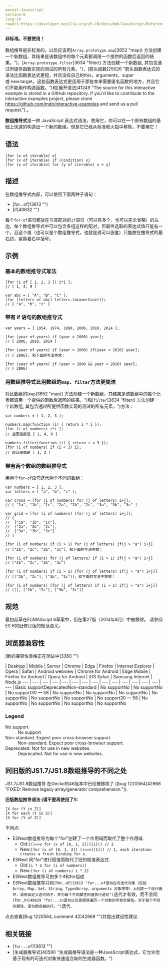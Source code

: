 ```yaml
---
manual:Javascript
version:0
lang:zh
rawUrl:https://developer.mozilla.org/zh-CN/docs/Web/JavaScript/Reference/Operators/Array_comprehensions
---
```






**非标准。不要使用！**<br></br>数组推导是非标准的。以后应该用[`Array.prototype.map`]3652 "map() 方法创建一个新数组，其结果是该数组中的每个元素都调用一个提供的函数后返回的结果。")，[`Array.prototype.filter`]3634 "filter() 方法创建一个新数组, 其包含通过所提供函数实现的测试的所有元素。")，[箭头函数]25026 "箭头函数表达式的语法比函数表达式更短，并且没有自己的this，arguments，super或 new.target。这些函数表达式更适用于那些本来需要匿名函数的地方，并且它们不能用作构造函数。")和[展开语法]41249 "The source for this interactive example is stored in a GitHub repository. If you'd like to contribute to the interactive examples project, please clone https://github.com/mdn/interactive-examples and send us a pull request.").。




**数组推导式**是一种 JavaScript 表达式语法，使用它，你可以在一个原有数组的基础上快速的构造出一个新的数组。但是它已经从标准和火狐中移除。不要用它！


## 语法<a name="语法"></a>

```
[for (x of iterable) x]
[for (x of iterable) if (condition) x]
[for (x of iterable) for (y of iterable) x + y]

```

## 描述<a name="描述"></a>


在数组推导式内部，可以使用下面两种子语句：


* [for...of]13613 "")
* [if]40632 "")


每个`for-of`语句都放在与其配对的`if`语句（可以有多个，也可以完全省略）的左边，每个数组推导式中可以包含多组这样的配对，但最终选取的表达式值只能有一个，且这个值（也可以是个数组推导式，也就是说可以嵌套）只能放在推导式的最右边，紧靠着右中括号。


## 示例<a name="示例"></a>

### 基本的数组推导式写法<a name="基本的数组推导式写法"></a>

```
[for (i of [ 1, 2, 3 ]) i*i ]; 
// [ 1, 4, 9 ]

var abc = [ "A", "B", "C" ];
[for (letters of abc) letters.toLowerCase()];
// [ "a", "b", "c" ]
```

### 带有 if 语句的数组推导式<a name="带有_if_语句的数组推导式"></a>

```
var years = [ 1954, 1974, 1990, 2006, 2010, 2014 ];

[for (year of years) if (year > 2000) year];
// [ 2006, 2010, 2014 ]

[for (year of years) if (year > 2000) if(year < 2010) year];
// [ 2006], 和下面的写法等效：

[for (year of years) if (year > 2000 && year < 2010) year];
// [ 2006]
```

### 用数组推导式比用数组的`map`、`filter`方法更简洁<a name="用数组推导式比用数组的_map、filter_方法更简洁"></a>


对比数组的[`map`]3652 "map() 方法创建一个新数组，其结果是该数组中的每个元素都调用一个提供的函数后返回的结果。")和[`filter`]3634 "filter() 方法创建一个新数组, 其包含通过所提供函数实现的测试的所有元素。")方法：


```
var numbers = [ 1, 2, 3 ];

numbers.map(function (i) { return i * i });
[for (i of numbers) i*i ];
// 返回值都是 [ 1, 4, 9 ]

numbers.filter(function (i) { return i < 3 });
[for (i of numbers) if (i < 3) i];
// 返回值都是 [ 1, 2 ]
```

### 带有两个数组的数组推导式<a name="带有两个数组的数组推导式"></a>


用两个`for-of`语句迭代两个不同的数组：


```
var numbers = [ 1, 2, 3 ];
var letters = [ "a", "b", "c" ];

var cross = [for (i of numbers) for (j of letters) i+j];
// [ "1a", "1b", "1c", "2a", "2b", "2c", "3a", "3b", "3c" ]

var grid = [for (i of numbers) [for (j of letters) i+j]];
// [
//  ["1a", "1b", "1c"],
//  ["2a", "2b", "2c"],
//  ["3a", "3b", "3c"]
// ]

[for (i of numbers) if (i > 1) for (j of letters) if(j > "a") i+j]
// ["2b", "2c", "3b", "3c"]，和下面的写法等效：

[for (i of numbers) for (j of letters) if (i > 1) if(j > "a") i+j]
// ["2b", "2c", "3b", "3c"]

[for (i of numbers) if (i > 1) [for (j of letters) if(j > "a") i+j]]
// [["2b", "2c"], ["3b", "3c"]]，和下面的写法不等效：

[for (i of numbers) [for (j of letters) if (i > 1) if(j > "a") i+j]]
// [[], ["2b", "2c"], ["3b", "3c"]]
```

## 规范<a name="规范"></a>


最初起草在ECMAScript 6草案中，但在第27版（2014年8月）中被移除。 请参阅ES 6的旧修订版的规范语义。


## 浏览器兼容性<a name="浏览器兼容性"></a>
[新的兼容性表格正在测试中<i></i>]3360 "")

 | <abbr>Desktop<i></i></abbr> | <abbr>Mobile<i></i></abbr> | <abbr>Server<i></i></abbr> 
 | <abbr>Chrome<i></i></abbr> | <abbr>Edge<i></i></abbr> | <abbr>Firefox<i></i></abbr> | <abbr>Internet Explorer<i></i></abbr> | <abbr>Opera<i></i></abbr> | <abbr>Safari<i></i></abbr> | <abbr>Android webview<i></i></abbr> | <abbr>Chrome for Android<i></i></abbr> | <abbr>Edge Mobile<i></i></abbr> | <abbr>Firefox for Android<i></i></abbr> | <abbr>Opera for Android<i></i></abbr> | <abbr>iOS Safari<i></i></abbr> | <abbr>Samsung Internet<i></i></abbr> | <abbr>Node.js<i></i></abbr> 
 ---  |  ---  |  ---  |  ---  |  ---  |  ---  |  ---  |  ---  |  ---  |  ---  |  ---  |  ---  |  ---  |  ---  |  ---  | 
Basic support<abbr>Deprecated<i></i></abbr><abbr>Non-standard<i></i></abbr> | <abbr>No support</abbr>No | <abbr>No support</abbr>No | <abbr>No support</abbr>30 — 58 | <abbr>No support</abbr>No | <abbr>No support</abbr>No | <abbr>No support</abbr>No | <abbr>No support</abbr>No | <abbr>No support</abbr>No | <abbr>No support</abbr>No | <abbr>No support</abbr>30 — 58 | <abbr>No support</abbr>No | <abbr>No support</abbr>No | <abbr>No support</abbr>No | <abbr>No support</abbr>No 


### Legend<a name="Legend"></a>
<dl><dt id=''><abbr>No support</abbr></dt><dd>No support</dd><dt id=''><abbr>Non-standard. Expect poor cross-browser support.<i></i></abbr></dt><dd>Non-standard. Expect poor cross-browser support.</dd><dt id=''><abbr>Deprecated. Not for use in new websites.<i></i></abbr></dt><dd>Deprecated. Not for use in new websites.</dd></dl>

## 同旧版的JS1.7/JS1.8数组推导的不同之处<a name="同旧版的JS1.7JS1.8数组推导的不同之处"></a>




JS1.7/JS1.8数组推导 在Gecko的46版本中已经被移除了 ([bug 1220564]42968 "FIXED: Remove legacy array/generator comprehension.")).


**旧版数组推导语法 (请不要再使用了!):**


```
[X for (Y in Z)]
[X for each (Y in Z)]
[X for (Y of Z)]
```


不同点:


* ESNext数组推导为每个&quot;for&quot;创建了一个作用域而取代了整个作用域.
	* Old:`[()=>x for (x of [0, 1, 2])][1]() // 2`
	* New:`[for (x of [0, 1, 2]) ()=>x][1]() // 1, each iteration creates a fresh binding for x.`
* ESNext 同&quot;for&quot;进行赋值而取代了旧的赋值表达式.
	* Old:`[i * 2 for (i of numbers)]`
	* New:`[for (i of numbers) i * 2]`
* ESNext数组推导可由多个if和for组成
* ESNext数组推导只和`[`for...of`]13613 "for...of语句在可迭代对象（包括 Array，Map，Set，String，TypedArray，arguments 对象等等）上创建一个迭代循环，调用自定义迭代钩子，并为每个不同属性的值执行语句")`迭代才有效，而不会同`[`for...in`]40629 "for...in语句以任意顺序遍历一个对象的可枚举属性。对于每个不同的属性，语句都会被执行。")`迭代.


点击查看[Bug 1220564, comment 42]42969 "")并提出建设性建议.


## 相关链接<a name="See_also"></a>

* [`for...of`]13613 "")
* [生成器推导式]40590 "生成器推导语法是一种JavaScript表达式，它允许您基于现有的可迭代对象快速组合新的生成器函数。")




